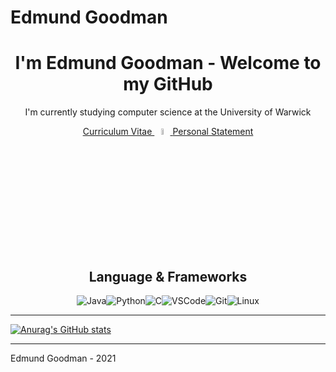 # Edmund Goodman

<h1 align="center"> I'm Edmund Goodman - Welcome to my GitHub </h1>

<p align="center">
I'm currently studying computer science at the University of Warwick
</p>


<p align="center">
   <a href="https://github.com/EdmundGoodman/EdmundGoodman/blob/master/edmundGoodmanCV.pdf">
      Curriculum Vitae
   </a>
   &#9;
   <a href="https://www.linkedin.com/in/edmundgoodman/">
      <img src="https://img.shields.io/badge/LinkedIn-0077B5?style=for-the-badge&logo=linkedin&logoColor=white" alt="Linkedin Badge" style="height:5%;width:5%"/>
   </a>
   &#9;
   <a href="https://github.com/EdmundGoodman/EdmundGoodman/blob/master/edmundGoodmanStatement.pdf">
      Personal Statement
   </a>
</p>

<h2 align="center"> Language & Frameworks </h2>

<p align="center" style="display:flex; justify-content: center; flex-wrap: wrap;"><span> </span>
<img alt="Java" src="https://img.shields.io/badge/Java-ED8B00?style=for-the-badge&logo=java&logoColor=white"/><span> </span>
<img alt="Python" src="https://img.shields.io/badge/Python-3776AB?style=for-the-badge&logo=python&logoColor=white"/><span> </span>
<img alt="C" src="https://img.shields.io/badge/c-%2300599C.svg?&style=for-the-badge&logo=c&logoColor=white"/><span> </span>
<img alt="VSCode" src="https://img.shields.io/badge/Visual_Studio_Code-0078D4?style=for-the-badge&logo=visual%20studio%20code&logoColor=white"/><span> </span>
<img alt="Git" src="https://img.shields.io/badge/Git-F05032?style=for-the-badge&logo=git&logoColor=white"/><span> </span>
<img alt="Linux" src="https://img.shields.io/badge/Linux-FCC624?style=for-the-badge&logo=linux&logoColor=black"><span> </span>
   
</p>

***

[![Anurag's GitHub stats](https://github-readme-stats.vercel.app/api?username=EdmundGoodman&count_private=true&show_icons=true)](https://github.com/anuraghazra/github-readme-stats)

***


Edmund Goodman \- 2021
